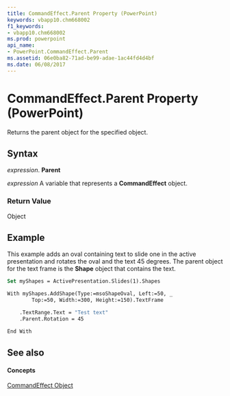 ```yaml
---
title: CommandEffect.Parent Property (PowerPoint)
keywords: vbapp10.chm668002
f1_keywords:
- vbapp10.chm668002
ms.prod: powerpoint
api_name:
- PowerPoint.CommandEffect.Parent
ms.assetid: 06e0ba82-71ad-be99-adae-1ac44fd4d4bf
ms.date: 06/08/2017
---
```



# CommandEffect.Parent Property (PowerPoint)

Returns the parent object for the specified object.


## Syntax

 _expression_. **Parent**

 _expression_ A variable that represents a **CommandEffect** object.


### Return Value

Object


## Example

This example adds an oval containing text to slide one in the active presentation and rotates the oval and the text 45 degrees. The parent object for the text frame is the  **Shape** object that contains the text.


```vb
Set myShapes = ActivePresentation.Slides(1).Shapes

With myShapes.AddShape(Type:=msoShapeOval, Left:=50, _
        Top:=50, Width:=300, Height:=150).TextFrame

    .TextRange.Text = "Test text"
    .Parent.Rotation = 45

End With
```


## See also


#### Concepts


[CommandEffect Object](PowerPoint.CommandEffect.md)

